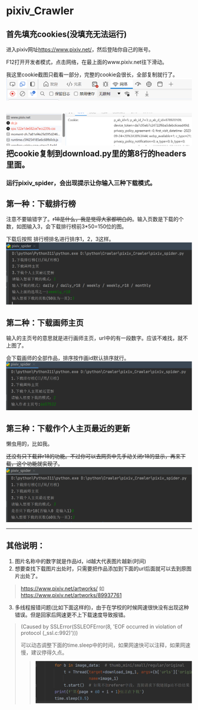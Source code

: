 # pixiv_Crawler

## 首先填充cookies(没填充无法运行)

进入pixiv网址<https://www.pixiv.net/>，然后登陆你自己的账号。

F12打开开发者模式，点击网络，在最上面的www.pixiv.net往下滑动。

我这里cookie截图只截看一部分，完整的cookie会很长，全部复制就行了。
![](src/img_5.png)

![](src/img_4.png)
把cookie复制到download.py里的第8行的headers里面。
---

### 运行pixiv_spider，会出现提示让你输入三种下载模式。

## 第一种：下载排行榜

注意不要输错字了。~~r18是什么，我是觉得大家都明白的~~。输入页数是下载的个数，如图输入3，会下载排行榜前3*50=150位的图。

下载后按照 排行榜排名进行排序1，2，3这样。
![](src/img.png)

## 第二种：下载画师主页

输入的主页号的意思就是进行画师主页，url中的有一段数字。应该不难找，就不上图了。

会下载画师的全部作品，排序按作画id默认排序就行。
![](src/img_1.png)

## 第三种：下载作个人主页最近的更新

懒虫用的，比如我。

~~还没有只下载非r18的功能。不过你可以去网页中先手动关闭r18的显示，再来下载，这个功能就实现了~~。
![](src/img_2.png)

---

## 其他说明：
1. 图片名称中的数字就是作品id，id越大代表图片越新(时间)
2. 想要查找下载图片出处时，只需要把作品添加到下面的url后面就可以去到原图片出处了。
>https://www.pixiv.net/artworks/ 如 https://www.pixiv.net/artworks/89937761
3. 多线程报错问题(比如下面这样的)，由于在学校的时候网速很快没有出现这种错误。但是回家后网速更不上下载速度导致报错。
>(Caused by SSLError(SSLEOFError(8, 'EOF occurred in violation of protocol (_ssl.c:992)')))
>
> 可以动态调整下面的time.sleep中的时间，如果网速快可以注释，如果网速慢，建议停得久点。
>>![](src/img_6.png)
